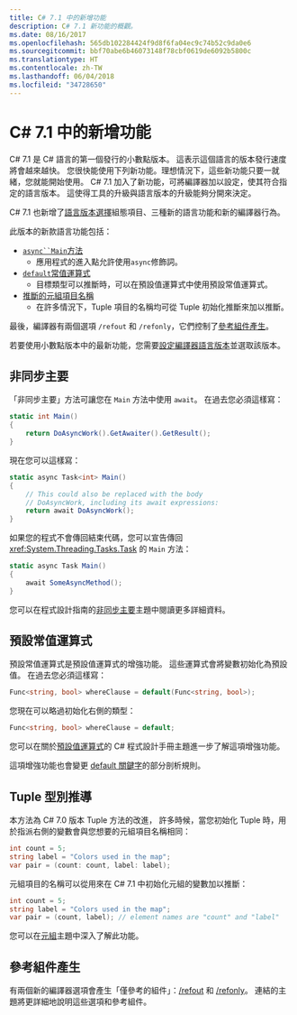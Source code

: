 ```yaml
---
title: C# 7.1 中的新增功能
description: C# 7.1 新功能的概觀。
ms.date: 08/16/2017
ms.openlocfilehash: 565db102284424f9d8f6fa04ec9c74b52c9da0e6
ms.sourcegitcommit: bbf70abe6b46073148f78cbf0619de6092b5800c
ms.translationtype: HT
ms.contentlocale: zh-TW
ms.lasthandoff: 06/04/2018
ms.locfileid: "34728650"
---
```

# <a name="whats-new-in-c-71"></a>C# 7.1 中的新增功能

C# 7.1 是 C# 語言的第一個發行的小數點版本。 這表示這個語言的版本發行速度將會越來越快。 您很快能使用下列新功能。理想情況下，這些新功能只要一就緒，您就能開始使用。
 C# 7.1 加入了新功能，可將編譯器加以設定，使其符合指定的語言版本。
 這使得工具的升級與語言版本的升級能夠分開來決定。


C# 7.1 也新增了[語言版本選擇](../language-reference/configure-language-version.md)組態項目、三種新的語言功能和新的編譯器行為。

此版本的新款語言功能包括：

* [`async``Main`方法](#async-main)
  - 應用程式的進入點允許使用`async`修飾詞。
* [`default`常值運算式](#default-literal-expressions)
  - 目標類型可以推斷時，可以在預設值運算式中使用預設常值運算式。
* [推斷的元組項目名稱](#inferred-tuple-element-names)
  - 在許多情況下，Tuple 項目的名稱均可從 Tuple 初始化推斷來加以推斷。


最後，編譯器有兩個選項 `/refout` 和 `/refonly`，它們控制了[參考組件產生](#reference-assembly-generation)。

若要使用小數點版本中的最新功能，您需要[設定編譯器語言版本](../language-reference/configure-language-version.md)並選取該版本。

## <a name="async-main"></a>非同步主要

「非同步主要」方法可讓您在 `Main` 方法中使用 `await`。
在過去您必須這樣寫：

```csharp
static int Main()
{
    return DoAsyncWork().GetAwaiter().GetResult();
}
```

現在您可以這樣寫：

```csharp
static async Task<int> Main()
{
    // This could also be replaced with the body
    // DoAsyncWork, including its await expressions:
    return await DoAsyncWork();
}
```

如果您的程式不會傳回結束代碼，您可以宣告傳回 <xref:System.Threading.Tasks.Task> 的 `Main` 方法：

```csharp
static async Task Main()
{
    await SomeAsyncMethod();
}
```

您可以在程式設計指南的[非同步主要](../programming-guide/main-and-command-args/index.md)主題中閱讀更多詳細資料。

## <a name="default-literal-expressions"></a>預設常值運算式

預設常值運算式是預設值運算式的增強功能。
這些運算式會將變數初始化為預設值。 在過去您必須這樣寫：

```csharp
Func<string, bool> whereClause = default(Func<string, bool>);
```

您現在可以略過初始化右側的類型：

```csharp
Func<string, bool> whereClause = default;
```

您可以在關於[預設值運算式](../programming-guide/statements-expressions-operators/default-value-expressions.md)的 C# 程式設計手冊主題進一步了解這項增強功能。

這項增強功能也會變更 [default 關鍵字](../language-reference/keywords/default.md)的部分剖析規則。

## <a name="inferred-tuple-element-names"></a>Tuple 型別推導

本方法為 C# 7.0 版本 Tuple 方法的改進， 許多時候，當您初始化 Tuple 時，用於指派右側的變數會與您想要的元組項目名稱相同：

```csharp
int count = 5;
string label = "Colors used in the map";
var pair = (count: count, label: label);
```

元組項目的名稱可以從用來在 C# 7.1 中初始化元組的變數加以推斷：

```csharp
int count = 5;
string label = "Colors used in the map";
var pair = (count, label); // element names are "count" and "label"
```

您可以在[元組](../tuples.md)主題中深入了解此功能。

## <a name="reference-assembly-generation"></a>參考組件產生

有兩個新的編譯器選項會產生「僅參考的組件」：[/refout](../language-reference/compiler-options/refout-compiler-option.md) 和 [/refonly](../language-reference/compiler-options/refonly-compiler-option.md)。
連結的主題將更詳細地說明這些選項和參考組件。
